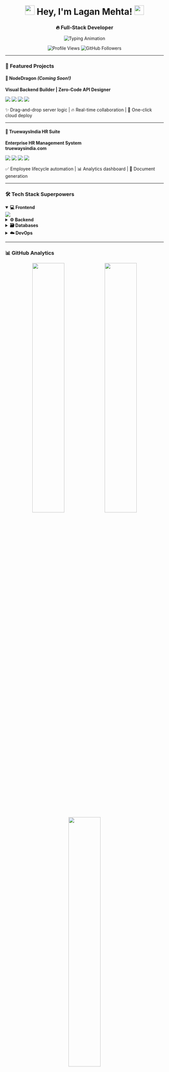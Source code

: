<h1 align="center"> 
  <img src="https://media.giphy.com/media/hvRJCLFzcasrR4ia7z/giphy.gif" width="30px"> 
  Hey, I'm Lagan Mehta! 
  <img src="https://media.giphy.com/media/WUlplcMpOCEmTGBtBW/giphy.gif" width="30"> 
</h1>

<h3 align="center">
  🔥 Full-Stack Developer 
</h3>

<p align="center">
  <img src="https://readme-typing-svg.herokuapp.com?font=Fira+Code&pause=1000&color=22F7F7&center=true&vCenter=true&width=500&lines=Building+the+future+with+code;No-Code+Enthusiast;Turning+ideas+into+products;Innovating+one+commit+at+a+time" alt="Typing Animation" />
</p>

<div align="center">
  <img src="https://komarev.com/ghpvc/?username=yourusername&label=Profile+Views&color=0e75b6&style=flat" alt="Profile Views" /> 
  <img src="https://img.shields.io/github/followers/yourusername?label=Follow&style=social" alt="GitHub Followers" />
</div>

---

### 🚀 **Featured Projects**

#### 🐉 **NodeDragon** *(Coming Soon!)*  
**Visual Backend Builder | Zero-Code API Designer**  
<div>
  <img src="https://img.shields.io/badge/Node.js-339933?logo=nodedotjs&logoColor=white" />
  <img src="https://img.shields.io/badge/React-61DAFB?logo=react&logoColor=black" />
  <img src="https://img.shields.io/badge/Blockly-4285F4?logo=blockly&logoColor=white" />
  <img src="https://img.shields.io/badge/MongoDB-47A248?logo=mongodb&logoColor=white" />
</div>

✨ Drag-and-drop server logic | 🔥 Real-time collaboration | 🚀 One-click cloud deploy  

---

#### 💼 **TruewaysIndia HR Suite**  
**Enterprise HR Management System**  
**truewaysindia.com**
<div>
  <img src="https://img.shields.io/badge/React-61DAFB?logo=react&logoColor=black" />
  <img src="https://img.shields.io/badge/Tailwind_CSS-06B6D4?logo=tailwindcss&logoColor=white" />
  <img src="https://img.shields.io/badge/Express.js-000000?logo=express&logoColor=white" />
  <img src="https://img.shields.io/badge/MySQL-4479A1?logo=mysql&logoColor=white" />
</div>

✅ Employee lifecycle automation | 📊 Analytics dashboard | 📝 Document generation  

---

### 🛠 **Tech Stack Superpowers**

<details open>
<summary><b>💻 Frontend</b></summary>
<div align="left">
  <img src="https://skillicons.dev/icons?i=react,javascript,tailwind,redux,figma" />
</div>
</details>

<details>
<summary><b>⚙️ Backend</b></summary>
<div align="left">
  <img src="https://skillicons.dev/icons?i=nodejs,express,python" />
</div>
</details>

<details>
<summary><b>🗃️ Databases</b></summary>
<div align="left">
  <img src="https://skillicons.dev/icons?i=mongodb,mysql,firebase" />
</div>
</details>

<details>
<summary><b>☁️ DevOps</b></summary>
<div align="left">
  <img src="https://skillicons.dev/icons?i=aws,vercel,netlify" />
</div>
</details>

---

### 📊 **GitHub Analytics**

<div align="center">
  <img width="45%" src="https://github-readme-stats.vercel.app/api?username=yourusername&show_icons=true&theme=radical&hide_border=true&count_private=true" />
  <img width="45%" src="https://github-readme-streak-stats.herokuapp.com/?user=yourusername&theme=radical&hide_border=true" />
</div>

<div align="center">
  <img width="45%" src="https://github-readme-stats.vercel.app/api/top-langs/?username=yourusername&layout=compact&theme=radical&hide_border=true&langs_count=8" />
</div>

---

### 🤝 **Let's Collaborate!**

<div align="center">
  <a href="https://linkedin.com/in/yourusername">
    <img src="https://img.shields.io/badge/LinkedIn-0077B5?style=for-the-badge&logo=linkedin&logoColor=white" />
  </a>
  <a href="https://twitter.com/yourhandle">
    <img src="https://img.shields.io/badge/Twitter-1DA1F2?style=for-the-badge&logo=twitter&logoColor=white" />
  </a>
  <a href="mailto:your.email@example.com">
    <img src="https://img.shields.io/badge/Gmail-D14836?style=for-the-badge&logo=gmail&logoColor=white" />
  </a>
  <a href="https://yourportfolio.com">
    <img src="https://img.shields.io/badge/Portfolio-FF5722?style=for-the-badge&logo=google-chrome&logoColor=white" />
  </a>
</div>

---

### ⚡ **Fun Fact Zone**

```javascript
const lagan = {
  pronouns: "he/him",
  code: ["JavaScript", "Python"],
  askMeAbout: ["No-code tools", "Backend architecture"],
  currentFocus: "Building NodeDragon",
  funFact: "Automated my coffee machine to brew when I commit code!"
};
